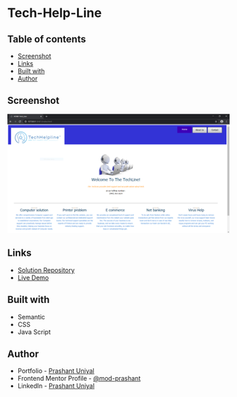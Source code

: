# Tech-Help-Line
 
## Table of contents

- [Screenshot](#screenshot)
- [Links](#links)
- [Built with](#built-with)
- [Author](#author)

## Screenshot

![](./images/preveiw/desktop/index.PNG)

## Links

- [Solution Repository](https://github.com/mod-prashant/Tech-Help-Line)
- [Live Demo](https://tech-help-line.vercel.app/)

## Built with

- Semantic
- CSS
- Java Script

## Author

- Portfolio - [Prashant Uniyal](https://resume8305.wordpress.com/)
- Frontend Mentor Profile - [@mod-prashant](https://www.frontendmentor.io/profile/mod-prashant)
- LinkedIn - [Prashant Uniyal](https://linkedin.com/in/prashant-uniyal-9ab235273/)

